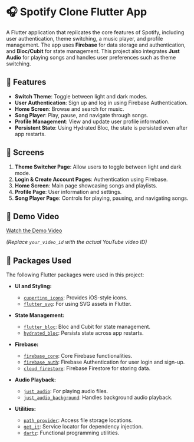 # 🎧 Spotify Clone Flutter App

A Flutter application that replicates the core features of Spotify, including user authentication, theme switching, a music player, and profile management. The app uses **Firebase** for data storage and authentication, and **Bloc/Cubit** for state management. This project also integrates **Just Audio** for playing songs and handles user preferences such as theme switching.

## 🚀 Features

- **Switch Theme**: Toggle between light and dark modes.
- **User Authentication**: Sign up and log in using Firebase Authentication.
- **Home Screen**: Browse and search for music.
- **Song Player**: Play, pause, and navigate through songs.
- **Profile Management**: View and update user profile information.
- **Persistent State**: Using Hydrated Bloc, the state is persisted even after app restarts.

## 📱 Screens

1. **Theme Switcher Page**: Allow users to toggle between light and dark mode.
2. **Login & Create Account Pages**: Authentication using Firebase.
3. **Home Screen**: Main page showcasing songs and playlists.
4. **Profile Page**: User information and settings.
5. **Song Player Page**: Controls for playing, pausing, and navigating songs.

## 🎥 Demo Video

[Watch the Demo Video](https://www.youtube.com/watch?v=your_video_id)

*(Replace `your_video_id` with the actual YouTube video ID)*

## 🧩 Packages Used

The following Flutter packages were used in this project:

- **UI and Styling:**
  - [`cupertino_icons`](https://pub.dev/packages/cupertino_icons): Provides iOS-style icons.
  - [`flutter_svg`](https://pub.dev/packages/flutter_svg): For using SVG assets in Flutter.
  
- **State Management:**
  - [`flutter_bloc`](https://pub.dev/packages/flutter_bloc): Bloc and Cubit for state management.
  - [`hydrated_bloc`](https://pub.dev/packages/hydrated_bloc): Persists state across app restarts.

- **Firebase:**
  - [`firebase_core`](https://pub.dev/packages/firebase_core): Core Firebase functionalities.
  - [`firebase_auth`](https://pub.dev/packages/firebase_auth): Firebase Authentication for user login and sign-up.
  - [`cloud_firestore`](https://pub.dev/packages/cloud_firestore): Firebase Firestore for storing data.

- **Audio Playback:**
  - [`just_audio`](https://pub.dev/packages/just_audio): For playing audio files.
  - [`just_audio_background`](https://pub.dev/packages/just_audio_background): Handles background audio playback.

- **Utilities:**
  - [`path_provider`](https://pub.dev/packages/path_provider): Access file storage locations.
  - [`get_it`](https://pub.dev/packages/get_it): Service locator for dependency injection.
  - [`dartz`](https://pub.dev/packages/dartz): Functional programming utilities.
